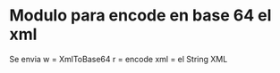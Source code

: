 # Modulo para encode en base 64 el xml

Se envia 
w = XmlToBase64
r = encode
xml = el String XML
 




